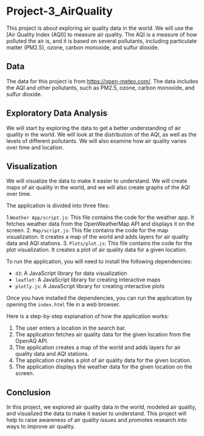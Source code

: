 # Project-3_AirQuality

This project is about exploring air quality data in the world. We will use the [Air Quality Index (AQI)] to measure air quality. The AQI is a measure of how polluted the air is, and it is based on several pollutants, including particulate matter (PM2.5), ozone, carbon monoxide, and sulfur dioxide.

## Data

The data for this project is from https://open-meteo.com/. The data includes the AQI and other pollutants, such as PM2.5, ozone, carbon monoxide, and sulfur dioxide.

## Exploratory Data Analysis

We will start by exploring the data to get a better understanding of air quality in the world. We will look at the distribution of the AQI, as well as the levels of different pollutants. We will also examine how air quality varies over time and location.

## Visualization

We will visualize the data to make it easier to understand. We will create maps of air quality in the world, and we will also create graphs of the AQI over time.

The application is divided into three files:

1.`Weather App/script.js`: This file contains the code for the weather app. It fetches weather data from the OpenWeatherMap API and displays it on the screen.
2. `Map/script.js`: This file contains the code for the map visualization. It creates a map of the world and adds layers for air quality data and AQI stations.
3. `Plots/plot.js`: This file contains the code for the plot visualization. It creates a plot of air quality data for a given location.

To run the application, you will need to install the following dependencies:

* `d3`: A JavaScript library for data visualization
* `leaflet`: A JavaScript library for creating interactive maps
* `plotly.js`: A JavaScript library for creating interactive plots

Once you have installed the dependencies, you can run the application by opening the `index.html` file in a web browser.

Here is a step-by-step explanation of how the application works:

1. The user enters a location in the search bar.
2. The application fetches air quality data for the given location from the OpenAQ API.
3. The application creates a map of the world and adds layers for air quality data and AQI stations.
4. The application creates a plot of air quality data for the given location.
5. The application displays the weather data for the given location on the screen.

## Conclusion

In this project, we explored air quality data in the world, modeled air quality, and visualized the data to make it easier to understand. This project will help to raise awareness of air quality issues and promotes research into ways to improve air quality.
